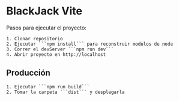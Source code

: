  # BlackJack Vite

 Pasos para ejecutar el proyecto:

    1. Clonar repositorio
    2. Ejecutar ```npm install``` para reconstruir modulos de node
    3. Correr el devServer ```npm run dev```
    4. Abrir proyecto en http://localhost

## Producción

    1. Ejecutar ```npm run build```
    2. Tomar la carpeta ```dist``` y desplegarla